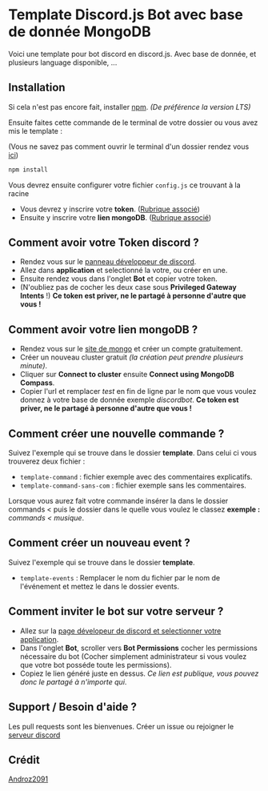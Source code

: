# Template Discord.js Bot avec base de donnée MongoDB

Voici une template pour bot discord en discord.js. Avec base de donnée, et plusieurs language disponible, ...

## Installation

Si cela n'est pas encore fait, installer [npm](https://nodejs.org/fr/). *(De préférence la version LTS)*

Ensuite faites cette commande de le terminal de votre dossier ou vous avez mis le template :

(Vous ne savez pas comment ouvrir le terminal d'un dossier rendez vous [ici](https://github.com/TheHuman00/Template-discord-js-bot/blob/master/TERMINAL.md))
```javascript
npm install
```
Vous devrez ensuite configurer votre fichier `config.js` ce trouvant à la racine
- Vous devrez y inscrire votre **token**. ([Rubrique associé](https://github.com/TheHuman00/Template-discord-js-bot#comment-avoir-votre-token-discord-))
- Ensuite y inscrire votre **lien mongoDB**. ([Rubrique associé](https://github.com/TheHuman00/Template-discord-js-bot#comment-avoir-votre-lien-mongodb-))

## Comment avoir votre Token discord ?

- Rendez vous sur le [panneau développeur de discord](https://discord.com/developers/applications).
- Allez dans **application** et selectionné la votre, ou créer en une.
- Ensuite rendez vous dans l'onglet **Bot** et copier votre token.
- (N'oubliez pas de cocher les deux case sous **Privileged Gateway Intents** !)
**Ce token est priver, ne le partagé à personne d'autre que vous !**

## Comment avoir votre lien mongoDB ?

- Rendez vous sur le [site de mongo](https://www.mongodb.com/cloud/atlas) et créer un compte gratuitement.
- Créer un nouveau cluster gratuit *(la création peut prendre plusieurs minute)*.
- Cliquer sur **Connect to cluster** ensuite **Connect using MongoDB Compass**.
- Copier l'url et remplacer *test* en fin de ligne par le nom que vous voulez donnez à votre base de donnée exemple *discordbot*.
**Ce token est priver, ne le partagé à personne d'autre que vous !**

## Comment créer une nouvelle commande ?

Suivez l'exemple qui se trouve dans le dossier **template**.
Dans celui ci vous trouverez deux fichier : 
- `template-command` : fichier exemple avec des commentaires explicatifs.
- `template-command-sans-com` : fichier exemple sans les commentaires.

Lorsque vous aurez fait votre commande insérer la dans le dossier commands < puis le dossier dans le quelle vous voulez le classez __exemple :__ *commands < musique*.

## Comment créer un nouveau event ?

Suivez l'exemple qui se trouve dans le dossier **template**.
- `template-events` : Remplacer le nom du fichier par le nom de l'événement et mettez le dans le dossier events.

## Comment inviter le bot sur votre serveur ?

- Allez sur la [page dévelopeur de discord et selectionner votre application](https://discord.com/developers/applications).
- Dans l'onglet **Bot**, scroller vers **Bot Permissions** cocher les permissions nécessaire du bot (Cocher simplement administrateur si vous voulez que votre bot posséde toute les permissions).
- Copiez le lien généré juste en dessus.
*Ce lien est publique, vous pouvez donc le partagé à n'importe qui*.


## Support / Besoin d'aide ?
Les pull requests sont les bienvenues. Créer un issue ou rejoigner le [serveur discord](https://discord.gg/QU5mKFC)

## Crédit
[Androz2091](https://github.com/Androz2091/)